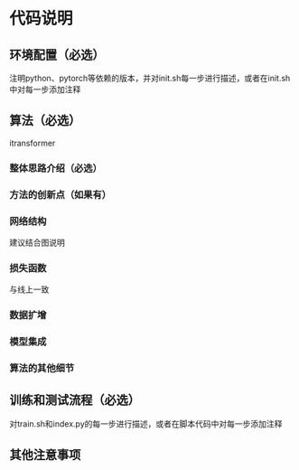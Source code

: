 
# 代码说明

## 环境配置（必选）
注明python、pytorch等依赖的版本，并对init.sh每一步进行描述，或者在init.sh中对每一步添加注释

## 算法（必选）
itransformer

### 整体思路介绍（必选）


### 方法的创新点（如果有）


### 网络结构
建议结合图说明

### 损失函数
与线上一致

### 数据扩增

### 模型集成

### 算法的其他细节

## 训练和测试流程（必选）
对train.sh和index.py的每一步进行描述，或者在脚本代码中对每一步添加注释

## 其他注意事项

```python
```
